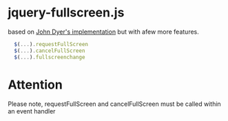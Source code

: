 jquery-fullscreen.js
====================
  based on [John Dyer's implementation](http://johndyer.name/native-fullscreen-javascript-api-plus-jquery-plugin/) but with afew more features.


```javascript
  $(...).requestFullScreen
  $(...).cancelFullScreen
  $(...).fullscreenchange
```

Attention
=========   
  Please note, requestFullScreen and cancelFullScreen must be called
within an event handler
